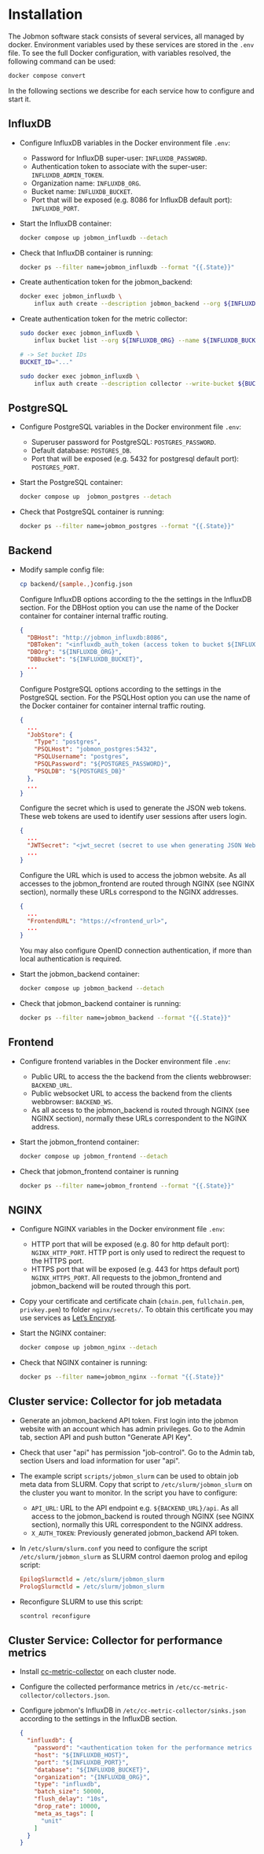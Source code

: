 # Installation

The Jobmon software stack consists of several services, all managed by docker. Environment variables used by these services are stored in the `.env` file. To see the full Docker configuration, with variables resolved, the following command can be used:

```bash
docker compose convert
```

In the following sections we describe for each service how to configure and start it.

## InfluxDB

* Configure InfluxDB variables in the Docker environment file `.env`:
  * Password for InfluxDB super-user: `INFLUXDB_PASSWORD`.
  * Authentication token to associate with the super-user: `INFLUXDB_ADMIN_TOKEN`.
  * Organization name: `INFLUXDB_ORG`.
  * Bucket name: `INFLUXDB_BUCKET`.
  * Port that will be exposed (e.g. 8086 for InfluxDB default port): `INFLUXDB_PORT`.
* Start the InfluxDB container:

  ```bash
  docker compose up jobmon_influxdb --detach
  ```

* Check that InfluxDB container is running:

  ```bash
  docker ps --filter name=jobmon_influxdb --format "{{.State}}"
  ```

* Create authentication token for the jobmon_backend:

  ```bash
  docker exec jobmon_influxdb \
      influx auth create --description jobmon_backend --org ${INFLUXDB_ORG} --all-access
  ```

* Create authentication token for the metric collector:

  ```bash
  sudo docker exec jobmon_influxdb \
      influx bucket list --org ${INFLUXDB_ORG} --name ${INFLUXDB_BUCKET}

  # -> Set bucket IDs
  BUCKET_ID="..."

  sudo docker exec jobmon_influxdb \
      influx auth create --description collector --write-bucket ${BUCKET_ID} 
  ```

## PostgreSQL

* Configure PostgreSQL variables in the Docker environment file `.env`:
  * Superuser password for PostgreSQL: `POSTGRES_PASSWORD`.
  * Default database: `POSTGRES_DB`.
  * Port that will be exposed (e.g. 5432 for postgresql default port): `POSTGRES_PORT`.
* Start the PostgreSQL container:

  ```bash
  docker compose up  jobmon_postgres --detach
  ```

* Check that PostgreSQL container is running:

  ```bash
  docker ps --filter name=jobmon_postgres --format "{{.State}}"
  ```

## Backend

* Modify sample config file:

  ```bash
  cp backend/{sample.,}config.json
  ```

  Configure InfluxDB options according to the the settings in the InfluxDB section. For the DBHost option you can use the name of the Docker container for container internal traffic routing.

  ```json
  {
    "DBHost": "http://jobmon_influxdb:8086",
    "DBToken": "<influxdb_auth_token (access token to bucket ${INFLUXDB_BUCKET}>",
    "DBOrg": "${INFLUXDB_ORG}",
    "DBBucket": "${INFLUXDB_BUCKET}",
    ...
  }
  ```

  Configure PostgreSQL options according to the settings in the PostgreSQL section. For the PSQLHost option you can use the name of the Docker container for container internal traffic routing.

  ```json
  {
    ...
    "JobStore": {
      "Type": "postgres",
      "PSQLHost": "jobmon_postgres:5432",
      "PSQLUsername": "postgres",
      "PSQLPassword": "${POSTGRES_PASSWORD}",
      "PSQLDB": "${POSTGRES_DB}"
    },
    ...
  }
  ```

  Configure the secret which is used to generate the JSON web tokens. These web tokens are used to identify user sessions after users login.

  ```json
  {
    ...
    "JWTSecret": "<jwt_secret (secret to use when generating JSON Web Tokens)>",
    ...
  }
  ```

  Configure the URL which is used to access the jobmon website. As all accesses to the jobmon_frontend are routed through NGINX (see NGINX section), normally these URLs correspond to the NGINX addresses.

  ```json
  {
    ...
    "FrontendURL": "https://<frontend_url>",
    ...
  }
  ```

  You may also configure OpenID connection authentication, if more than local authentication is required.

* Start the jobmon_backend container:

  ```bash
  docker compose up jobmon_backend --detach
  ```

* Check that jobmon_backend container is running:

  ```bash
  docker ps --filter name=jobmon_backend --format "{{.State}}"
  ```

## Frontend

* Configure frontend variables in the Docker environment file `.env`:
  * Public URL to access the the backend from the clients webbrowser: `BACKEND_URL`.
  * Public websocket URL to access the backend from the clients webbrowser: `BACKEND_WS`.
  * As all access to the jobmon_backend is routed through NGINX (see NGINX section), normally these URLs correspondent to the NGINX address.
* Start the jobmon_frontend container:

  ```bash
  docker compose up jobmon_frontend --detach
  ```

* Check that jobmon_frontend container is running

  ```bash
  docker ps --filter name=jobmon_frontend --format "{{.State}}"
  ```

## NGINX

* Configure NGINX variables in the Docker environment file `.env`:
  * HTTP port that will be exposed (e.g. 80 for http default port): `NGINX_HTTP_PORT`.
    HTTP port is only used to redirect the request to the HTTPS port.
  * HTTPS port that will be exposed (e.g. 443 for https default port) `NGINX_HTTPS_PORT`.
    All requests to the jobmon_frontend and jobmon_backend will be routed through this port.
* Copy your certificate and certificate chain (`chain.pem`, `fullchain.pem`, `privkey.pem`) to folder `nginx/secrets/`. To obtain this certificate you may use services as [Let’s Encrypt](https://letsencrypt.org).
* Start the NGINX container:

  ```bash
  docker compose up jobmon_nginx --detach
  ```

* Check that NGINX container is running:

  ```bash
  docker ps --filter name=jobmon_nginx --format "{{.State}}"
  ```

## Cluster service: Collector for job metadata

* Generate an jobmon_backend API token. First login into the jobmon website with an account which has admin privileges. Go to the Admin tab, section API and push button "Generate API Key".
* Check that user "api" has permission "job-control".
  Go to the Admin tab, section Users and load information for user "api".
* The example script `scripts/jobmon_slurm` can be used to obtain job meta data from SLURM. Copy that script to `/etc/slurm/jobmon_slurm` on the cluster you want to monitor. In the script you have to configure:
  * `API_URL`: URL to the API endpoint e.g. `${BACKEND_URL}/api`. As all access to the jobmon_backend is routed through NGINX (see NGINX section), normally this URL correspondent to the NGINX address.
  * `X_AUTH_TOKEN`: Previously generated jobmon_backend API token.
* In `/etc/slurm/slurm.conf` you need to configure the script `/etc/slurm/jobmon_slurm` as SLURM control daemon prolog and epilog script:

  ```ini
  EpilogSlurmctld = /etc/slurm/jobmon_slurm
  PrologSlurmctld = /etc/slurm/jobmon_slurm
  ```

* Reconfigure SLURM to use this script:

  ```bash
  scontrol reconfigure
  ```

## Cluster Service: Collector for performance metrics

* Install [cc-metric-collector](https://github.com/ClusterCockpit/cc-metric-collector) on each cluster node.
* Configure the collected performance metrics in `/etc/cc-metric-collector/collectors.json`.
* Configure jobmon's InfluxDB in `/etc/cc-metric-collector/sinks.json`
  according to the settings in the InfluxDB section.

  ```json
  {
    "influxdb": {
      "password": "<authentication token for the performance metrics collector>",
      "host": "${INFLUXDB_HOST}",
      "port": "${INFLUXDB_PORT}",
      "database": "${INFLUXDB_BUCKET}",
      "organization": "{INFLUXDB_ORG}",
      "type": "influxdb",
      "batch_size": 50000,
      "flush_delay": "10s",
      "drop_rate": 10000,
      "meta_as_tags": [
        "unit"
      ]
    }
  }
  ```
